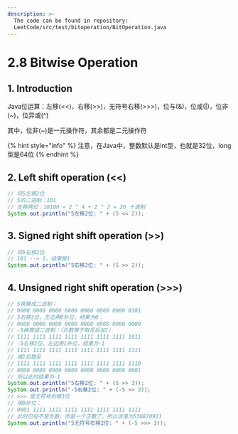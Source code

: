 ```yaml
---
description: >-
  The code can be found in repository:
  LeetCode/src/test/bitoperation/BitOperation.java
---
```


# 2.8 Bitwise Operation

## 1. Introduction

Java位运算：左移\(&lt;&lt;\)，右移\(&gt;&gt;\)，无符号右移\(&gt;&gt;&gt;\)，位与\(&\)，位或\(\|\)，位非\(~\)，位异或\(^\)

其中，位非\(~\)是一元操作符，其余都是二元操作符

{% hint style="info" %}
注意，在Java中，整数默认是int型，也就是32位，long型是64位
{% endhint %}

## 2. Left shift operation \(&lt;&lt;\)

```java
// 将5左移2位
// 5的二进制：101
// 左移两位：10100 = 2 ^ 4 + 2 ^ 2 = 20 十进制
System.out.println("5左移2位: " + (5 << 2));
```

## 3. Signed right shift operation \(&gt;&gt;\)

```java
// 将5右移2位
// 101 --> 1，结果是1
System.out.println("5右移2位: " + (5 >> 2));
```

## 4. Unsigned right shift operation \(&gt;&gt;&gt;\)

```java
// 5换算成二进制：
// 0000 0000 0000 0000 0000 0000 0000 0101
// 5右移3位，左边用0补位，结果为0：
// 0000 0000 0000 0000 0000 0000 0000 0000
// -5换算成二进制：（负数等于取反后加1）
// 1111 1111 1111 1111 1111 1111 1111 1011
// -5右移3位，左边用1补位，结果为-1
// 1111 1111 1111 1111 1111 1111 1111 1111
// 减1后取反
// 1111 1111 1111 1111 1111 1111 1111 1110
// 0000 0000 0000 0000 0000 0000 0000 0001
// 所以此时结果为-1
System.out.println("5右移2位: " + (5 >> 3));
System.out.println("-5右移2位: " + (-5 >> 3));
// >>> 是无符号右移3位
// 用0补位：
// 0001 1111 1111 1111 1111 1111 1111 1111
// 此时已经不是负数，而是一个正数了，所以该值为536870911
System.out.println("5无符号右移2位: " + (-5 >>> 3));
```

 

